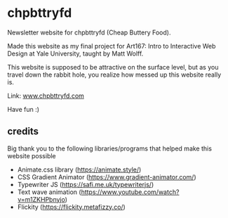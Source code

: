 # chpbttryfd
Newsletter website for chpbttryfd (Cheap Buttery Food).

Made this website as my final project for Art167: Intro to Interactive Web Design at Yale University, taught by Matt Wolff.

This website is supposed to be attractive on the surface level, but as you travel down the rabbit hole,
you realize how messed up this website really is. 

Link: www.chpbttryfd.com 

Have fun :)

## credits
Big thank you to the following libraries/programs that helped make this website possible
- Animate.css library (https://animate.style/)
- CSS Gradient Animator (https://www.gradient-animator.com/)
- Typewriter JS (https://safi.me.uk/typewriterjs/)
- Text wave animation (https://www.youtube.com/watch?v=m1ZKHPbnyjo)
- Flickity (https://flickity.metafizzy.co/)
